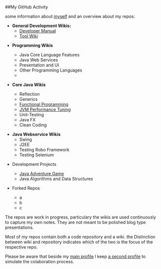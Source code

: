##My GitHub Activity

some information about [myself](personal/MainPage.md) 
and an overview about my repos:  



 
* **General Development Wikis:**
  * [Developer Manual]()
  * [Tool Wiki](https://github.com/StefanSchade/development-tools/wiki)

<!--

* **Language Specific Wikis:**
  * Assembly Language
  * C / C++
  * Ruby
  * Python
  * Kotlin 
  
  -->
  
  * **Programming Wikis**
    * Java Core Language Features
    * Java Web Services
    * Presentation and UI
    * Other Programming Languages
    *  
  
  
* **Core Java Wikis** 
  * Reflection
  * Generics 
  * [Functional Programming](https://github.com/StefanSchade/Java-Core-Functional-Programing/wiki)
  * [JVM Performance Tuning](https://github.com/StefanSchade/Java-Core-JVM-Performance/wiki)
  * Unit-Testing
  * Java FX
  * Clean Coding

<!--

    * Collections
    * IO & NIO 
    * Networking 
    * Concurrency
    
 -->
 
* **Java Webservice Wikis**
  * Swing
  * J2EE
  * Testing Robo Framework
  * Testing Selenium

<!--

  * Other Languages Basics
    * Haskel
    * Closjure
    * Erlang
    
* Presentation Wikis:
  * HTML & CSS
   * HTML
   * CSS
  * Javascript
    * Basics
    * NodeJS  
  * Java UI
    * Java Swing 
    * J
    
 -->

  
<!--
* Project Repositories
  * Physical Simulations (FrontLib)  
  * Physical Simulations (BackLib)  
  * Physical Simulations Applications
    * Book1  --->
  * Development Projects
    * [Java Adventure Game](https://github.com/StefanSchade/Java-AdventureGame)
    * Java Algorithms and Data Structures

  * Forked Repos
    * a
    * b
    * c


<!--

* [language specific projects](repos-language-specific/repos.md)
* [technological showcases](repos-frameworks-technologies/repos.md)
* [lecture notes](repos-lectures/repos.md)
* [dev tool wiki](https://raw.githubusercontent.com/wiki/StefanSchade/Java-AdventureGame/DevelopmentProcess/DevEnv.adoc)

-->

The repos are work in progress, particulary the wikis are used continuously to capture my own notes. They are not meant
to be polished blog type presentations.

Most of my repos contain both a code repository and a wiki. the Distinction between wiki and repository indicates 
which of the two is the focus of the respective repo. 

Please be aware that beside my [main profile](https://github.com/StefanSchade) I keep 
[a second profile](https://github.com/StefanSchadeDev) to simulate the colaboration process.





